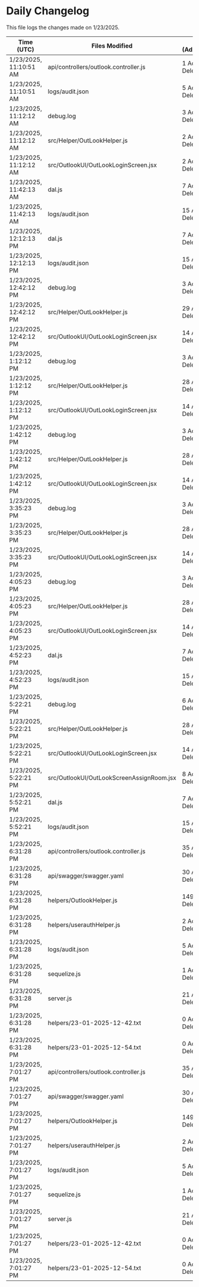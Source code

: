 # Daily Changelog

This file logs the changes made on 1/23/2025.

| Time (UTC)             | Files Modified                    | Changes (Addition/Deletion) |
|------------------------|-----------------------------------|-----------------------------|
| 1/23/2025, 11:10:51 AM | api/controllers/outlook.controller.js | 1 Additions & 1 Deletions |
| 1/23/2025, 11:10:51 AM | logs/audit.json | 5 Additions & 5 Deletions |
| 1/23/2025, 11:12:12 AM | debug.log | 3 Additions & 0 Deletions|
| 1/23/2025, 11:12:12 AM | src/Helper/OutLookHelper.js | 2 Additions & 1 Deletions|
| 1/23/2025, 11:12:12 AM | src/OutlookUI/OutLookLoginScreen.jsx | 2 Additions & 0 Deletions|
| 1/23/2025, 11:42:13 AM | dal.js | 7 Additions & 9 Deletions|
| 1/23/2025, 11:42:13 AM | logs/audit.json | 15 Additions & 15 Deletions|
| 1/23/2025, 12:12:13 PM | dal.js | 7 Additions & 9 Deletions|
| 1/23/2025, 12:12:13 PM | logs/audit.json | 15 Additions & 15 Deletions|
| 1/23/2025, 12:42:12 PM | debug.log | 3 Additions & 0 Deletions|
| 1/23/2025, 12:42:12 PM | src/Helper/OutLookHelper.js | 29 Additions & 4 Deletions|
| 1/23/2025, 12:42:12 PM | src/OutlookUI/OutLookLoginScreen.jsx | 14 Additions & 5 Deletions|
| 1/23/2025, 1:12:12 PM | debug.log | 3 Additions & 0 Deletions|
| 1/23/2025, 1:12:12 PM | src/Helper/OutLookHelper.js | 28 Additions & 5 Deletions|
| 1/23/2025, 1:12:12 PM | src/OutlookUI/OutLookLoginScreen.jsx | 14 Additions & 5 Deletions|
| 1/23/2025, 1:42:12 PM | debug.log | 3 Additions & 0 Deletions|
| 1/23/2025, 1:42:12 PM | src/Helper/OutLookHelper.js | 28 Additions & 5 Deletions|
| 1/23/2025, 1:42:12 PM | src/OutlookUI/OutLookLoginScreen.jsx | 14 Additions & 5 Deletions|
| 1/23/2025, 3:35:23 PM | debug.log | 3 Additions & 0 Deletions|
| 1/23/2025, 3:35:23 PM | src/Helper/OutLookHelper.js | 28 Additions & 5 Deletions|
| 1/23/2025, 3:35:23 PM | src/OutlookUI/OutLookLoginScreen.jsx | 14 Additions & 5 Deletions|
| 1/23/2025, 4:05:23 PM | debug.log | 3 Additions & 0 Deletions|
| 1/23/2025, 4:05:23 PM | src/Helper/OutLookHelper.js | 28 Additions & 5 Deletions|
| 1/23/2025, 4:05:23 PM | src/OutlookUI/OutLookLoginScreen.jsx | 14 Additions & 5 Deletions|
| 1/23/2025, 4:52:23 PM | dal.js | 7 Additions & 9 Deletions|
| 1/23/2025, 4:52:23 PM | logs/audit.json | 15 Additions & 15 Deletions|
| 1/23/2025, 5:22:21 PM | debug.log | 6 Additions & 0 Deletions|
| 1/23/2025, 5:22:21 PM | src/Helper/OutLookHelper.js | 28 Additions & 5 Deletions|
| 1/23/2025, 5:22:21 PM | src/OutlookUI/OutLookLoginScreen.jsx | 14 Additions & 5 Deletions|
| 1/23/2025, 5:22:21 PM | src/OutlookUI/OutLookScreenAssignRoom.jsx | 8 Additions & 0 Deletions|
| 1/23/2025, 5:52:21 PM | dal.js | 7 Additions & 9 Deletions|
| 1/23/2025, 5:52:21 PM | logs/audit.json | 15 Additions & 15 Deletions|
| 1/23/2025, 6:31:28 PM | api/controllers/outlook.controller.js | 35 Additions & 8 Deletions|
| 1/23/2025, 6:31:28 PM | api/swagger/swagger.yaml | 30 Additions & 0 Deletions|
| 1/23/2025, 6:31:28 PM | helpers/OutlookHelper.js | 149 Additions & 2 Deletions|
| 1/23/2025, 6:31:28 PM | helpers/userauthHelper.js | 2 Additions & 0 Deletions|
| 1/23/2025, 6:31:28 PM | logs/audit.json | 5 Additions & 5 Deletions|
| 1/23/2025, 6:31:28 PM | sequelize.js | 1 Additions & 1 Deletions|
| 1/23/2025, 6:31:28 PM | server.js | 21 Additions & 25 Deletions|
| 1/23/2025, 6:31:28 PM | helpers/23-01-2025-12-42.txt | 0 Additions & 0 Deletions|
| 1/23/2025, 6:31:28 PM | helpers/23-01-2025-12-54.txt | 0 Additions & 0 Deletions|
| 1/23/2025, 7:01:27 PM | api/controllers/outlook.controller.js | 35 Additions & 8 Deletions|
| 1/23/2025, 7:01:27 PM | api/swagger/swagger.yaml | 30 Additions & 0 Deletions|
| 1/23/2025, 7:01:27 PM | helpers/OutlookHelper.js | 149 Additions & 2 Deletions|
| 1/23/2025, 7:01:27 PM | helpers/userauthHelper.js | 2 Additions & 0 Deletions|
| 1/23/2025, 7:01:27 PM | logs/audit.json | 5 Additions & 5 Deletions|
| 1/23/2025, 7:01:27 PM | sequelize.js | 1 Additions & 1 Deletions|
| 1/23/2025, 7:01:27 PM | server.js | 21 Additions & 25 Deletions|
| 1/23/2025, 7:01:27 PM | helpers/23-01-2025-12-42.txt | 0 Additions & 0 Deletions|
| 1/23/2025, 7:01:27 PM | helpers/23-01-2025-12-54.txt | 0 Additions & 0 Deletions|
